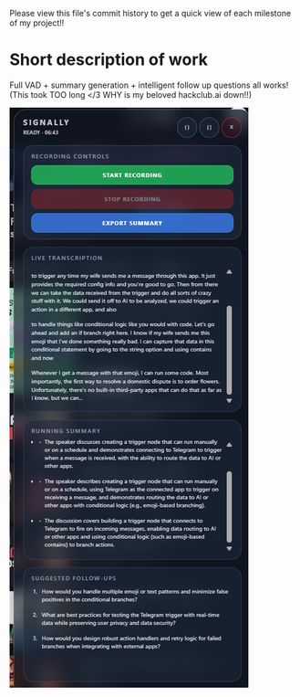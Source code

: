 Please view this file's commit history to get a quick view of each milestone of my project!!

# Short description of work
Full VAD + summary generation + intelligent follow up questions all works!
(This took TOO long <\/3 WHY is my beloved hackclub.ai down!!)

![DevlogScreenshot](screenshot.png)

